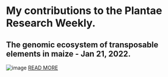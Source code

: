 # My contributions to the Plantae Research Weekly.

## The genomic ecosystem of transposable elements in maize - Jan 21, 2022.
![image](sketch-jan21)
[READ MORE](https://plantae.org/the-genomic-ecosystem-of-transposable-elements-in-maize-plos-genetics/)
